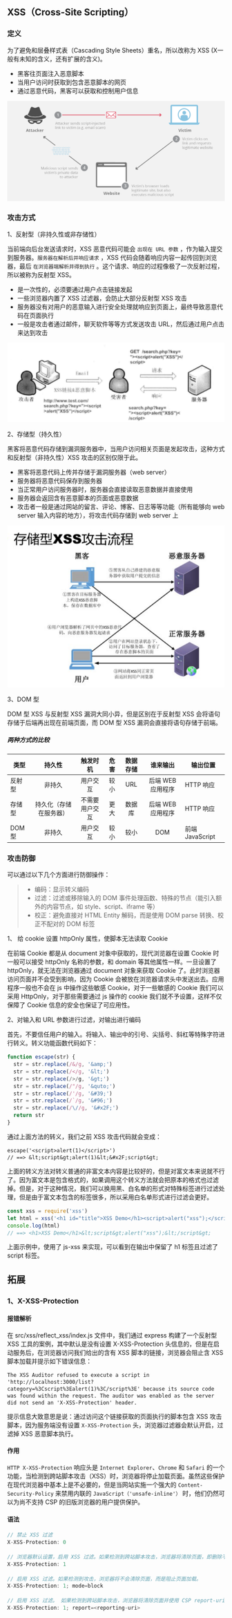 ## XSS（Cross-Site Scripting）

### 定义

为了避免和层叠样式表（Cascading Style Sheets）重名，所以改称为 XSS (X一般有未知的含义，还有扩展的含义)。

- 黑客往页面注入恶意脚本
- 当用户访问时获取到包含恶意脚本的网页
- 通过恶意代码，黑客可以获取和控制用户信息
  
![XSS攻击](./static/xss.jpeg)

### 攻击方式

1、反射型（非持久性或非存储性）

当前端向后台发送请求时，XSS 恶意代码可能会 `出现在 URL 参数` ，作为输入提交到服务器。`服务器在解析后并响应请求` ，XSS 代码会随着响应内容一起传回到浏览器，最后 `在浏览器端解析并得到执行` 。这个请求、响应的过程像极了一次反射过程，所以被称为反射型 XSS。

- 是一次性的，必须要通过用户点击链接发起
- 一些浏览器内置了 XSS 过滤器，会防止大部分反射型 XSS 攻击
- 服务器没有对用户的恶意输入进行安全处理就响应到页面上，最终导致恶意代码在页面执行
- 一般是攻击者通过邮件，聊天软件等等方式发送攻击 URL，然后通过用户点击来达到攻击

![反射型XSS](./static/反射型XSS.jpeg)

2、存储型（持久性）

黑客将恶意代码存储到漏洞服务器中，当用户访问相关页面是发起攻击，这种方式和反射型（非持久性）XSS 攻击的区别仅限于此。

- 黑客将恶意代码上传并存储于漏洞服务器（web server）
- 服务器将恶意代码保存到服务器
- 当正常用户访问服务器时，服务器会直接读取恶意数据并直接使用
- 服务器会返回含有恶意脚本的页面或恶意数据
- 攻击者一般是通过网站的留言、评论、博客、日志等等功能（所有能够向 web server 输入内容的地方），将攻击代码存储到 web server 上
  
![存储性xss](./static/存储性xss.jpeg)

3、DOM 型

DOM 型 XSS 与反射型 XSS 漏洞大同小异，但是区别在于反射型 XSS 会将语句存储于后端再出现在前端页面，而 DOM 型 XSS 漏洞会直接将语句存储于前端。
  
##### 两种方式的比较
  
|  类型  | 持久性            |   触发时机  | 危害     | 数据存储    |    谁来输出    |        输出位置    |
|-------|:----------------:|:----------:|:--------:|:---------:|:-------------:|------------------|
| 反射型 |非持久             |用户交互     |  较小    |  URL       | 后端 WEB 应用程序|    HTTP 响应     |
| 存储型 |持久化（存储在服务器）|不需要用户交互| 更大    |  数据库    | 后端 WEB 应用程序|  HTTP 响应        |
| DOM 型 | 非持久          |用户交互   | 较小 |  较小  |  DOM      | 前端 JavaScript|  动态构造的 DOM 节点|

### 攻击防御

可以通过以下几个方面进行防御操作：

> - 编码：显示转义编码
> - 过滤：过滤或移除输入的 DOM 事件处理函数、特殊的节点（能引入额外的内容节点，如 style、script、iframe 等）
> - 校正：避免直接对 HTML Entity 解码，而是使用 DOM parse 转换、校正不配对的 DOM 标签

1、 给 cookie 设置 httpOnly 属性，使脚本无法读取 Cookie

在前端 Cookie 都是从 document 对象中获取的，现代浏览器在设置 Cookie 时一般可以接受 httpOnly 名称的参数，和 domain 等其他属性一样。一旦设置了 httpOnly，就无法在浏览器通过 document 对象来获取 Cookie 了。此时浏览器访问页面并不会受到影响，因为 Cookie 会被放在浏览器请求头中发送出去。应用程序一般也不会在 js 中操作这些敏感 Cookie，对于一些敏感的 Cookie 我们可以采用 HttpOnly，对于那些需要通过 js 操作的 cookie 我们就不予设置，这样不仅保障了 Cookie 信息的安全也保证了可应用性。

2、对输入和 URL 参数进行过滤，对输出进行编码

首先，不要信任用户的输入。将输入、输出中的引号、尖括号、斜杠等特殊字符进行转义。转义功能函数代码如下：

```javascript
function escape(str) {
  str = str.replace(/&/g, '&amp;')
  str = str.replace(/</g, '&lt;')
  str = str.replace(/>/g, '&gt;')
  str = str.replace(/"/g, '&quto;')
  str = str.replace(/'/g, '&#39;')
  str = str.replace(/`/g, '&#96;')
  str = str.replace(/\//g, '&#x2F;')
  return str
}
```

通过上面方法的转义，我们之前 XSS 攻击代码就会变成：

```
escape('<script>alert(1)</script>')
// ==> &lt;script&gt;alert(1)&lt;&#x2F;script&gt;
```

上面的转义方法对转义普通的非富文本内容是比较好的，但是对富文本来说就不行了。因为富文本是包含格式的，如果调用这个转义方法就会把原本的格式也过滤掉。但是，对于这种情况，我们可以换用黑、白名单的形式对特殊标签进行过滤处理，但是由于富文本包含的标签很多，所以采用白名单形式进行过滤会更好。

```javascript
const xss = require('xss')
let html = xss('<h1 id="title">XSS Demo</h1><script>alert("xss");</script>')
console.log(html)
// ==> <h1>XSS Demo</h1>&lt;script&gt;alert("xss");&lt;/script&gt;
```

上面示例中，使用了 js-xss 来实现，可以看到在输出中保留了 h1 标签且过滤了 script 标签。

## 拓展

### 1、X-XSS-Protection

#### 报错解析

在 src/xss/reflect_xss/index.js 文件中，我们通过 express 构建了一个反射型 XSS 工具的案例，其中默认是没有设置 X-XSS-Protection 头信息的，但是在启动服务后，在浏览器访问我们给出的含有 XSS 脚本的链接，浏览器会阻止含 XSS 脚本加载并提示如下错误信息：

```
The XSS Auditor refused to execute a script in 'http://localhost:3000/list?category=%3Cscript%3Ealert(1)%3C/script%3E' because its source code was found within the request. The auditor was enabled as the server did not send an 'X-XSS-Protection' header.
```

提示信息大致意思是说：通过访问这个链接获取的页面执行的脚本包含 XSS 攻击脚本，因为服务端没有设置 `X-XSS-Protection` 头，浏览器过滤器会默认开启，过滤掉 XSS 恶意脚本执行。

#### 作用

`HTTP X-XSS-Protection` 响应头是 `Internet Explorer`、`Chrome` 和 `Safari` 的一个功能，当检测到跨站脚本攻击（XSS）时，浏览器将停止加载页面。虽然这些保护在现代浏览器中基本上是不必要的，但是当网站实施一个强大的 `Content-Security-Policy` 来禁用内联的 `JavaScript（'unsafe-inline'）` 时，他们仍然可以为尚不支持 CSP 的旧版浏览器的用户提供保护。

#### 语法

```javascript
// 禁止 XSS 过滤
X-XSS-Protection: 0

// 浏览器默认设置，启用 XSS 过滤。如果检测到跨站脚本攻击，浏览器将清除页面，即删除不安全的部分。
X-XSS-Protection: 1

// 启用 XSS 过滤。如果检测到攻击，浏览器将不会清除页面，而是阻止页面加载。
X-XSS-Protection: 1; mode=block

// 启用 XSS 过滤。 如果检测到跨站脚本攻击，浏览器将清除页面并使用 CSP report-uri 指令的功能发送违规报告。
X-XSS-Protection: 1; report=<reporting-uri>
```
